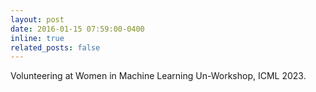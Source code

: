 ```yaml
---
layout: post
date: 2016-01-15 07:59:00-0400
inline: true
related_posts: false
---
```

Volunteering at Women in Machine Learning Un-Workshop, ICML 2023.
<!-- A simple inline announcement with Markdown emoji! :sparkles: :smile: -->

